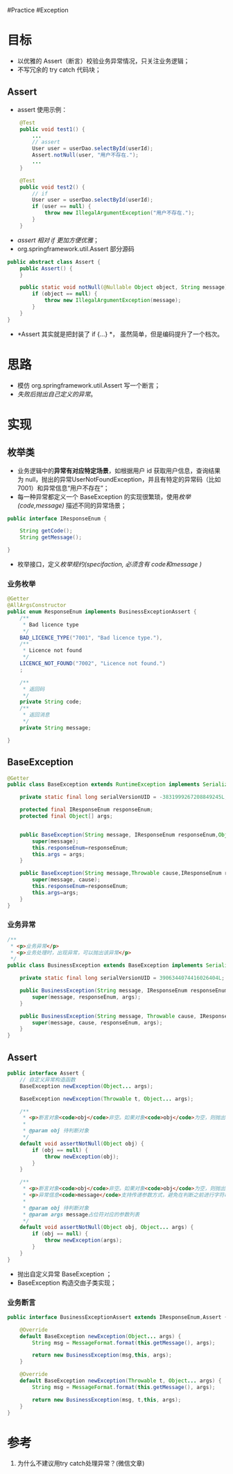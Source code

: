 #Practice #Exception 

# 目标
- 以优雅的 Assert（断言）校验业务异常情况，只关注业务逻辑；
- 不写冗余的 try catch 代码块；

## Assert
- assert 使用示例：
```java
	@Test
    public void test1() {
        ...
        // assert
        User user = userDao.selectById(userId);
        Assert.notNull(user, "用户不存在.");
        ...
    }

    @Test
    public void test2() {
        // if
        User user = userDao.selectById(userId);
        if (user == null) {
            throw new IllegalArgumentException("用户不存在.");
        }
    }
```
- *assert 相对 if 更加方便优雅*；
- org.springframework.util.Assert 部分源码
```java
public abstract class Assert {
    public Assert() {
    }

    public static void notNull(@Nullable Object object, String message) {
        if (object == null) {
            throw new IllegalArgumentException(message);
        }
    }
}
```
- *Assert 其实就是把封装了 if {...} *， 虽然简单，但是编码提升了一个档次。

# 思路
- 模仿 org.springframework.util.Assert 写一个断言；
- *失败后抛出自己定义的异常*。

# 实现
## 枚举类
- 业务逻辑中的**异常有对应特定场景**，如根据用户 id 获取用户信息，查询结果为 null，抛出的异常UserNotFoundException，并且有特定的异常码（比如 7001）和异常信息“用户不存在”；
- 每一种异常都定义一个 BaseException 的实现很繁琐，使用*枚举(code,message)* 描述不同的异常场景；

```java
public interface IResponseEnum {

    String getCode();
    String getMessage();

}
```
- 枚举接口，定义*枚举规约(specifaction, 必须含有 code和message )*

### 业务枚举
```java
@Getter
@AllArgsConstructor
public enum ResponseEnum implements BusinessExceptionAssert {
    /**
     * Bad licence type
     */
    BAD_LICENCE_TYPE("7001", "Bad licence type."),
    /**
     * Licence not found
     */
    LICENCE_NOT_FOUND("7002", "Licence not found.")
    ;

    /**
     * 返回码
     */
    private String code;
    /**
     * 返回消息
     */
    private String message;

}
```

## BaseException
```java
@Getter
public class BaseException extends RuntimeException implements Serializable {

    private static final long serialVersionUID = -3831999267208849245L;

    protected final IResponseEnum responseEnum;
    protected final Object[] args;


    public BaseException(String message, IResponseEnum responseEnum,Object... args) {
        super(message);
        this.responseEnum=responseEnum;
        this.args = args;
    }

    public BaseException(String message,Throwable cause,IResponseEnum responseEnum, Object... args) {
        super(message, cause);
        this.responseEnum=responseEnum;
        this.args=args;
    }
}
```

### 业务异常
```java
/**  
 * <p>业务异常</p>  
 * <p>业务处理时，出现异常，可以抛出该异常</p>  
 */
public class BusinessException extends BaseException implements Serializable {

    private static final long serialVersionUID = 3906344074416026404L;

    public BusinessException(String message, IResponseEnum responseEnum, Object... args) {
        super(message, responseEnum, args);
    }

    public BusinessException(String message, Throwable cause, IResponseEnum responseEnum, Object... args) {
        super(message, cause, responseEnum, args);
    }
}
```


## Assert
```java
public interface Assert {
	// 自定义异常构造函数
    BaseException newException(Object... args);

    BaseException newException(Throwable t, Object... args);

    /**
     * <p>断言对象<code>obj</code>非空。如果对象<code>obj</code>为空，则抛出自定义异常
     *
     * @param obj 待判断对象
     */
    default void assertNotNull(Object obj) {
        if (obj == null) {
            throw newException(obj);
        }
    }

    /**
     * <p>断言对象<code>obj</code>非空。如果对象<code>obj</code>为空，则抛出异常
     * <p>异常信息<code>message</code>支持传递参数方式，避免在判断之前进行字符串拼接操作
     *
     * @param obj 待判断对象
     * @param args message占位符对应的参数列表
     */
    default void assertNotNull(Object obj, Object... args) {
        if (obj == null) {
            throw newException(args);
        }
    }
}
```
- 抛出自定义异常 BaseException ；
- BaseException 构造交由子类实现；

### 业务断言
```java
public interface BusinessExceptionAssert extends IResponseEnum,Assert {

    @Override
    default BaseException newException(Object... args) {
        String msg = MessageFormat.format(this.getMessage(), args);

        return new BusinessException(msg,this, args);
    }

    @Override
    default BaseException newException(Throwable t, Object... args) {
        String msg = MessageFormat.format(this.getMessage(), args);

        return new BusinessException(msg, t,this, args);
    }
}
```


# 参考
1. 为什么不建议用try catch处理异常？(微信文章)